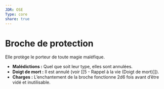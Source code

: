 ```yaml
---
JDR: OSE
Type: core
share: true
---
```

# Broche de protection

Elle protège le porteur de toute magie maléfique.

- **Malédictions :** Quel que soit leur type, elles sont annulées.
- **Doigt de mort :** Il est annulé (voir [[5 - Rappel à la vie (Doigt de mort)]]).
- **Charges :** L’enchantement de la broche fonctionne 2d6 fois avant d’être vidé et inutilisable.